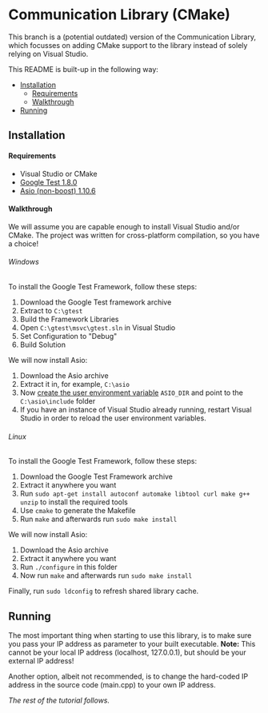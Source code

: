 # Communication Library (CMake)
This branch is a (potential outdated) version of the Communication Library, which focusses on adding CMake support to the library instead of solely relying on Visual Studio.

This README is built-up in the following way:
- [Installation](#installation)
  - [Requirements](#requirements)
  - [Walkthrough](#walkthrough)
- [Running](#running)

## Installation

#### Requirements
- Visual Studio or CMake
- [Google Test 1.8.0](https://github.com/google/googletest/archive/release-1.8.0.zip)
- [Asio (non-boost) 1.10.6](https://sourceforge.net/projects/asio/files/asio/1.10.6%20%28Stable%29/asio-1.10.6.zip/download)

#### Walkthrough
We will assume you are capable enough to install Visual Studio and/or CMake.
The project was written for cross-platform compilation, so you have a choice!
###### Windows
To install the Google Test Framework, follow these steps:

1.  Download the Google Test framework archive
2.  Extract to `C:\gtest`
3.  Build the Framework Libraries
4.  Open `C:\gtest\msvc\gtest.sln` in Visual Studio
5.  Set Configuration to "Debug"
6.  Build Solution

We will now install Asio:

1.  Download the Asio archive
2.  Extract it in, for example, `C:\asio`
3.  Now [create the user environment variable](http://www.computerhope.com/issues/ch000549.htm) `ASIO_DIR` and point to the `C:\asio\include` folder
4.  If you have an instance of Visual Studio already running, restart Visual Studio in order to reload the user environment variables.

###### Linux
To install the Google Test Framework, follow these steps:

1.  Download the Google Test Framework archive
2.  Extract it anywhere you want
3.  Run `sudo apt-get install autoconf automake libtool curl make g++ unzip` to install the required tools
3.  Use `cmake` to generate the Makefile
4.  Run `make` and afterwards run `sudo make install`

We will now install Asio:

1.  Download the Asio archive
2.  Extract it anywhere you want
3.  Run `./configure` in this folder
4.  Now run `make` and afterwards run `sudo make install`

Finally, run `sudo ldconfig` to refresh shared library cache.

## Running
The most important thing when starting to use this library, is to make sure you pass your IP address as parameter to your built executable. **Note:** This cannot be your local IP address (localhost, 127.0.0.1), but should be your external IP address!

Another option, albeit not recommended, is to change the hard-coded IP address in the source code (main.cpp) to your own IP address.

*The rest of the tutorial follows.*
